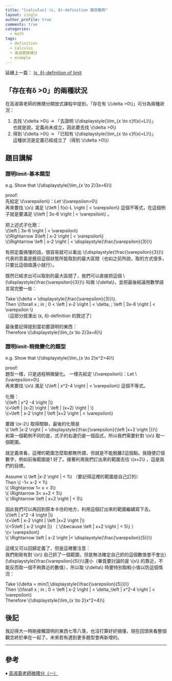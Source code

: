 ```yaml
---
title: "[calculus] (ε, δ)-definition 題目範例"
layout: single
author_profile: true
comments: true
categories:
  - math
tags:
  - definition
  - calculus
  - 高淑蓉微積分
  - example
---
```

延續上一篇： [(ε, δ)-definition of limit](https://alexmav04.github.io/math/calculus-limit/) 

## 「存在有δ >0」的兩種狀況
在高淑蓉老師的微積分開放式課程中提到，「存在有 \\(\delta >0\\)」可分為兩種狀況：
1. 去找 \\(\delta >0\\) -> 「去證明 \\(\displaystyle{\lim_{x \to c}f(x)=L}\\)」  
   也就是說，定義尚未成立，因此要去找 \\(\delta >0\\)
2. 得到 \\(\delta >0\\) -> 「已知有 \\(\displaystyle{\lim_{x \to c}f(x)=L}\\)」  
   這種狀況是定義已經成立了（得到 \\(\delta >0\\)）

## 題目講解
### 證明limit-基本題型
e.g. Show that  \\(\displaystyle{\lim_{x \to 2}3x=6}\\)

proof:  
先給定 \\(\varepsilon\\)：Let \\(\varepsilon>0\\)  
再來要找 \\(x\\) 滿足 \\(\left | f(x)-L \right | < \varepsilon\\) 這個不等式，在這個例子就是要滿足 \\(\left | 3x-6 \right | < \varepsilon\\) 。

把上述式子化簡：  
\\(\left | 3x-6 \right | < \varepsilon\\)   
\\(\Rightarrow 3\left | x-2 \right | < \varepsilon\\)  
\\(\Rightarrow \left | x-2 \right | < \displaystyle{\frac{\varepsilon}{3}}\\)

有把定義搞懂的話，很容易就可以看出 \\(\displaystyle{\frac{\varepsilon}{3}}\\) 代表的意義是題目這個狀態所能取到的最大區間（也如之前所說，取的方式很多，只要比這個值還小就行）。

既然已經求出可以取到的最大區間了，我們可以直接把這個 \\(\displaystyle{\frac{\varepsilon}{3}}\\) 叫做 \\(\delta\\)，並把最後結論用數學語言寫完整一些：

Take \\(\delta = \displaystyle{\frac{\varepsilon}{3}}\\).  
Then \\(\forall x \; in \; 0 < \left | x-2 \right | < \delta, \; \left | 3x-6 \right | < \varepsilon \\)  
（這部分就湊出 (ε, δ)-definition 的敘述了）

最後要記得提到當初要證明的東西：  
Therefore \\(\displaystyle{\lim_{x \to 2}3x=6}\\)

### 證明limit-稍微變化的題型
e.g. Show that  \\(\displaystyle{\lim_{x \to 2}x^2=4}\\)

proof:  
題型一樣，只是過程稍微變化。
一樣先給定 \\(\varepsilon\\)：Let \\(\varepsilon>0\\)  
再來要找 \\(x\\) 滿足 \\(\left | x^2-4 \right | < \varepsilon\\) 這個不等式。  

化簡：  
\\(\left | x^2 -4 \right |\\)  
\\(=\left | (x-2) \right | \left | (x+2) \right | \\)  
\\(=\left | x-2 \right | \left |x+2 \right | < \varepsilon\\)  

要跟 \\(x-2\\) 取得關聯，最後的化簡是  
\\( \left |x-2 \right | = \displaystyle{\frac{\varepsilon}{\left |x+2 \right |}}\\)  
和第一個範例不同的是，式子的右邊仍是一個函式，所以我們需要針對 \\(x\\) 取一個範圍。

就定義來看，這裡的範圍怎麼取都無所謂，但就是不能脫離2這個點。我隨便訂個數字，例如前後範圍是1
好了。接著利用我們訂出來的範圍去估 \\(x+2\\) ，這是我們的目標。

Assume \\( \left |x-2 \right | < 1\\) （要記得這裡的範圍是自己訂的）  
Then \\( -1< x-2 < 1\\)  
\\( \Rightarrow 1< x < 3\\)  
\\( \Rightarrow 3< x+2 < 5\\)  
\\( \Rightarrow \left | x+2 \right | < 5\\)

因此我們可以再回到原本卡住的地方，利用這個訂出來的範圍繼續寫下去。  
\\(\left | x^2 -4 \right |\\)  
\\(=\left | x-2 \right | \left |x+2 \right |\\)  
\\(<5\left | x-2 \right |\\) （ \\(\because \left | x+2 \right | < 5\\) ）  
\\(< \varepsilon\\)  
\\( \Rightarrow \left | x-2 \right |< \displaystyle{\frac{\varepsilon}{5}}\\)  

這樣又可以回歸定義了，但是這裡要注意：  
我們剛剛有對 \\(x\\) 自己抓了一個範圍，但是無法確定自己抓的這個數值會不會比\\(\displaystyle{\frac{\varepsilon}{5}}\\)還小（畢竟要討論的是 \\(x\\) 的靠近，不能反而取一個不夠靠近的數值），所以取 \\(\delta\\) 時要特別取較小值以防這個情況：

Take \\(\delta = min(1,\displaystyle{\frac{\varepsilon}{5}})\\)  
Then \\(\forall x \; in \; 0 < \left | x-2 \right | < \delta,\;\left | x^2-4 \right | < \varepsilon\\)  
Therefore \\(\displaystyle{\lim_{x \to 2}x^2=4}\\)

## 後記
我記得大一時剛接觸證明的東西七零八落，也沒打算好好搞懂，現在回頭來看整個觀念終於串在一起了。未來若有遇到更多題型會再新增的。

---

## 參考
♦ [高淑蓉老師微積分（一）](https://www.youtube.com/watch?v=7qMu9OejpT8&list=PLS0SUwlYe8czw04JGine76IzoHc1MM8bO&index=8) 
